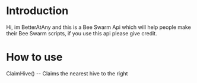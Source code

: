 # Introduction 
Hi, im BetterAtAny and this is a Bee Swarm Api which will help people make their Bee Swarm scripts, if you use this api please give credit. 
# How to use 
ClaimHive() -- Claims the nearest hive to the right 

